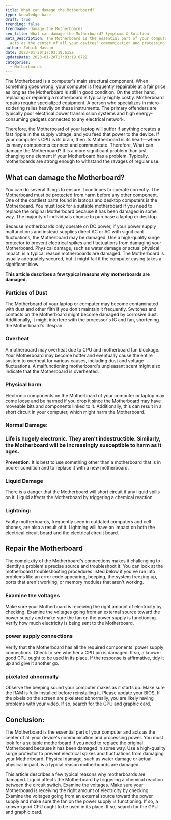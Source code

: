 ```yaml
---
title: What can damage the Motherboard?
type: knowledge-base
draft: true
trending: false
trendname: damage the Motherboard?
seo_title: What can damage the Motherboard? Symptoms & Solution
meta_Description: The Motherboard is the essential part of your computer and
  acts as the center of all your devices' communication and processing power.
author: Zohaib Hassan
date: 2023-01-20T17:03:19.615Z
updateDate: 2023-01-20T17:03:19.672Z
categories:
  - Motherboards
---
```

The Motherboard is a computer's main structural component. When something goes wrong, your computer is frequently repairable at a fair price as long as the Motherboard is still in good condition. On the other hand, replacing or repairing a motherboard is typically highly costly. Motherboard repairs require specialized equipment. A person who specializes in micro-soldering relies heavily on these instruments. The primary offenders are typically poor electrical power transmission systems and high energy-consuming gadgets connected to any electrical network.

Therefore, the Motherboard of your laptop will suffer if anything creates a fast ripple in the supply voltage, and you feed that power to the device. If your computer's CPU is its brain, then its Motherboard is its heart—where its many components connect and communicate. Therefore, What can damage the Motherboard? It is a more significant problem than just changing one element if your Motherboard has a problem. Typically, motherboards are strong enough to withstand the ravages of regular use. 

## What can damage the Motherboard?

You can do several things to ensure it continues to operate correctly. The Motherboard must be protected from harm before any other component. One of the costliest parts found in laptops and desktop computers is the Motherboard. You must look for a suitable motherboard if you need to replace the original Motherboard because it has been damaged in some way. The majority of individuals choose to purchase a laptop or desktop.

Because motherboards only operate on DC power, if your power supply malfunctions and instead supplies direct AC or AC with significant fluctuations, the Motherboard may be damaged. Use a high-quality surge protector to prevent electrical spikes and fluctuations from damaging your Motherboard. Physical damage, such as water damage or actual physical impact, is a typical reason motherboards are damaged. The Motherboard is usually adequately secured, but it might fail if the computer casing takes a significant blow.

**This article describes a few typical reasons why motherboards are damaged.**

### **Particles of Dust**

The Motherboard of your laptop or computer may become contaminated with dust and other filth if you don't maintain it frequently. Switches and contacts on the Motherboard might become damaged by corrosive dust. Additionally, it might interfere with the processor's IC and fan, shortening the Motherboard's lifespan.

### **Overheat**

A motherboard may overheat due to CPU and motherboard fan blockage. Your Motherboard may become hotter and eventually cause the entire system to overheat for various causes, including dust and voltage fluctuations. A malfunctioning motherboard's unpleasant scent might also indicate that the Motherboard is overheated.

### **Physical harm**

Electronic components on the Motherboard of your computer or laptop may come loose and be harmed if you drop it since the Motherboard may have moveable bits and components linked to it. Additionally, this can result in a short circuit in your computer, which might harm the Motherboard.

### **Normal Damage:**

### Life is hugely electronic. They aren't indestructible. Similarly, the Motherboard will be increasingly susceptible to harm as it ages.

**Prevention:** It is best to use something other than a motherboard that is in poorer condition and to replace it with a new motherboard.

### **Liquid Damage**

There is a danger that the Motherboard will short circuit if any liquid spills on it. Liquid affects the Motherboard by triggering a chemical reaction. 

### **Lightning:**

Faulty motherboards, frequently seen in outdated computers and cell phones, are also a result of it. Lightning will have an impact on both the electrical circuit board and the electrical circuit board.

## Repair the Motherboard

The complexity of the Motherboard's connections makes it challenging to identify a problem's precise source and troubleshoot it. You can look at the motherboard troubleshooting procedures listed below if you've run into problems like an error code appearing, beeping, the system freezing up, ports that aren't working, or memory modules that aren't working.

### **Examine the voltages**

Make sure your Motherboard is receiving the right amount of electricity by checking. Examine the voltages going from an external source toward the power supply and make sure the fan on the power supply is functioning. Verify how much electricity is being sent to the Motherboard.

### **power supply connections**

Verify that the Motherboard has all the required components' power supply connections. Check to see whether a CPU pin is damaged. If so, a known-good CPU ought to be used in its place. If the response is affirmative, tidy it up and give it another go.

### **pixelated abnormally**

Observe the beeping sound your computer makes as it starts up. Make sure the RAM is fully installed before reinstalling it. Please update your BIOS. If the pixels on the screen are pixelated abnormally, you are likely having problems with your video. If so, search for the GPU and graphic card.

## Conclusion:

The Motherboard is the essential part of your computer and acts as the center of all your device's communication and processing power. You must look for a suitable motherboard if you need to replace the original Motherboard because it has been damaged in some way. Use a high-quality surge protector to prevent electrical spikes and fluctuations from damaging your Motherboard. Physical damage, such as water damage or actual physical impact, is a typical reason motherboards are damaged.

This article describes a few typical reasons why motherboards are damaged. Liquid affects the Motherboard by triggering a chemical reaction between the circuit switch. Examine the voltages. Make sure your Motherboard is receiving the right amount of electricity by checking. Examine the voltages going from an external source toward the power supply and make sure the fan on the power supply is functioning. If so, a known-good CPU ought to be used in its place. If so, search for the GPU and graphic card.